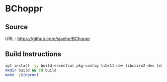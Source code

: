 # BChoppr

## Source
URL : https://github.com/sjaehn/BChoppr

## Build Instructions
```sh
apt install -yy build-essential pkg-config libx11-dev libcairo2-dev lv2-dev
mkdir build && cd build
make -j$(nproc)
```
